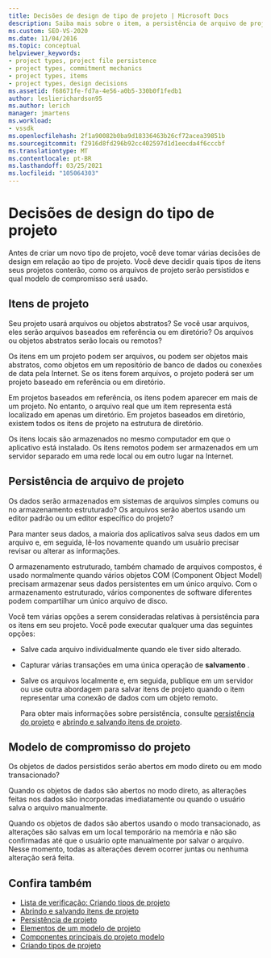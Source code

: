 ```yaml
---
title: Decisões de design de tipo de projeto | Microsoft Docs
description: Saiba mais sobre o item, a persistência de arquivo de projeto e as decisões de design mecânico de compromisso a serem tomadas antes de estender o Visual Studio criando um novo tipo de projeto.
ms.custom: SEO-VS-2020
ms.date: 11/04/2016
ms.topic: conceptual
helpviewer_keywords:
- project types, project file persistence
- project types, commitment mechanics
- project types, items
- project types, design decisions
ms.assetid: f68671fe-fd7a-4e56-a0b5-330b0f1fedb1
author: leslierichardson95
ms.author: lerich
manager: jmartens
ms.workload:
- vssdk
ms.openlocfilehash: 2f1a90082b0ba9d18336463b26cf72acea39851b
ms.sourcegitcommit: f2916d8fd296b92cc402597d1d1eecda4f6cccbf
ms.translationtype: MT
ms.contentlocale: pt-BR
ms.lasthandoff: 03/25/2021
ms.locfileid: "105064303"
---
```

# <a name="project-type-design-decisions"></a>Decisões de design do tipo de projeto
Antes de criar um novo tipo de projeto, você deve tomar várias decisões de design em relação ao tipo de projeto. Você deve decidir quais tipos de itens seus projetos conterão, como os arquivos de projeto serão persistidos e qual modelo de compromisso será usado.

## <a name="project-items"></a>Itens de projeto
 Seu projeto usará arquivos ou objetos abstratos? Se você usar arquivos, eles serão arquivos baseados em referência ou em diretório? Os arquivos ou objetos abstratos serão locais ou remotos?

 Os itens em um projeto podem ser arquivos, ou podem ser objetos mais abstratos, como objetos em um repositório de banco de dados ou conexões de data pela Internet. Se os itens forem arquivos, o projeto poderá ser um projeto baseado em referência ou em diretório.

 Em projetos baseados em referência, os itens podem aparecer em mais de um projeto. No entanto, o arquivo real que um item representa está localizado em apenas um diretório. Em projetos baseados em diretório, existem todos os itens de projeto na estrutura de diretório.

 Os itens locais são armazenados no mesmo computador em que o aplicativo está instalado. Os itens remotos podem ser armazenados em um servidor separado em uma rede local ou em outro lugar na Internet.

## <a name="project-file-persistence"></a>Persistência de arquivo de projeto
 Os dados serão armazenados em sistemas de arquivos simples comuns ou no armazenamento estruturado? Os arquivos serão abertos usando um editor padrão ou um editor específico do projeto?

 Para manter seus dados, a maioria dos aplicativos salva seus dados em um arquivo e, em seguida, lê-los novamente quando um usuário precisar revisar ou alterar as informações.

 O armazenamento estruturado, também chamado de arquivos compostos, é usado normalmente quando vários objetos COM (Component Object Model) precisam armazenar seus dados persistentes em um único arquivo. Com o armazenamento estruturado, vários componentes de software diferentes podem compartilhar um único arquivo de disco.

 Você tem várias opções a serem consideradas relativas à persistência para os itens em seu projeto. Você pode executar qualquer uma das seguintes opções:

- Salve cada arquivo individualmente quando ele tiver sido alterado.

- Capturar várias transações em uma única operação de **salvamento** .

- Salve os arquivos localmente e, em seguida, publique em um servidor ou use outra abordagem para salvar itens de projeto quando o item representar uma conexão de dados com um objeto remoto.

  Para obter mais informações sobre persistência, consulte [persistência do projeto](../../extensibility/internals/project-persistence.md) e [abrindo e salvando itens de projeto](../../extensibility/internals/opening-and-saving-project-items.md).

## <a name="project-commitment-model"></a>Modelo de compromisso do projeto
 Os objetos de dados persistidos serão abertos em modo direto ou em modo transacionado?

 Quando os objetos de dados são abertos no modo direto, as alterações feitas nos dados são incorporadas imediatamente ou quando o usuário salva o arquivo manualmente.

 Quando os objetos de dados são abertos usando o modo transacionado, as alterações são salvas em um local temporário na memória e não são confirmadas até que o usuário opte manualmente por salvar o arquivo. Nesse momento, todas as alterações devem ocorrer juntas ou nenhuma alteração será feita.

## <a name="see-also"></a>Confira também
- [Lista de verificação: Criando tipos de projeto](../../extensibility/internals/checklist-creating-new-project-types.md)
- [Abrindo e salvando itens de projeto](../../extensibility/internals/opening-and-saving-project-items.md)
- [Persistência de projeto](../../extensibility/internals/project-persistence.md)
- [Elementos de um modelo de projeto](../../extensibility/internals/elements-of-a-project-model.md)
- [Componentes principais do projeto modelo](../../extensibility/internals/project-model-core-components.md)
- [Criando tipos de projeto](../../extensibility/internals/creating-project-types.md)
